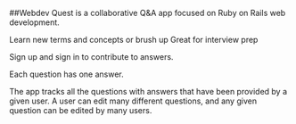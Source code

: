 
##Webdev Quest is a collaborative Q&A app focused on Ruby on Rails web development.

  Learn new terms and concepts or brush up
  Great for interview prep

  Sign up and sign in to contribute to answers.

  Each question has one answer.

  The app tracks all the questions with answers that have been provided by a given user. A user can edit many different questions, and any given question can be edited by many users.
